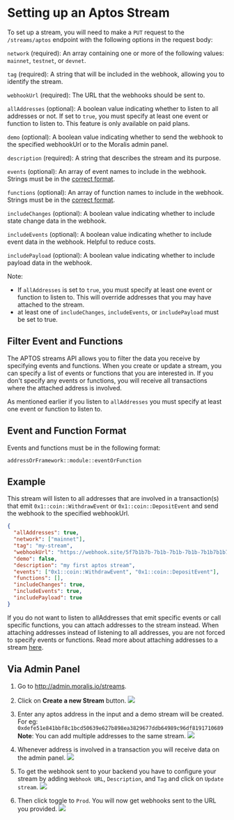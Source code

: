 # Setting up an Aptos Stream

To set up a stream, you will need to make a `PUT` request to the `/streams/aptos` endpoint with the following options in the request body:

`network` (required): An array containing one or more of the following values: `mainnet`, `testnet`, or `devnet`.

`tag` (required): A string that will be included in the webhook, allowing you to identify the stream.

`webhookUrl` (required): The URL that the webhooks should be sent to.

`allAddresses` (optional): A boolean value indicating whether to listen to all addresses or not. If set to `true`, you must specify at least one event or function to listen to. This feature is only available on paid plans.

`demo` (optional): A boolean value indicating whether to send the webhook to the specified webhookUrl or to the Moralis admin panel.

`description` (required): A string that describes the stream and its purpose.

`events` (optional): An array of event names to include in the webhook. Strings must be in the [correct format](#event-and-function-format).

`functions` (optional): An array of function names to include in the webhook. Strings must be in the [correct format](#correct-event-and-function-format).

`includeChanges` (optional): A boolean value indicating whether to include state change data in the webhook.

`includeEvents` (optional): A boolean value indicating whether to include event data in the webhook. Helpful to reduce costs.

`includePayload` (optional): A boolean value indicating whether to include payload data in the webhook.

Note: 
- If `allAddresses` is set to `true`, you must specify at least one event or function to listen to. This will override addresses that you may have attached to the stream.
- at least one of `includeChanges`, `includeEvents`, or `includePayload` must be set to true.

## Filter Event and Functions

The APTOS streams API allows you to filter the data you receive by specifying events and functions. When you create or update a stream, you can specify a list of events or functions that you are interested in. If you don't specify any events or functions, you will receive all transactions where the attached address is involved.

As mentioned earlier if you listen to `allAddresses` you must specify at least one event or function to listen to.

## Event and Function Format

Events and functions must be in the following format:

`addressOrFramework::module::eventOrFunction`


## Example

This stream will listen to all addresses that are involved in a transaction(s) that emit `0x1::coin::WithdrawEvent` or `0x1::coin::DepositEvent` and send the webhook to the specified webhookUrl.

```json
{
  "allAddresses": true,
  "network": ["mainnet"],
  "tag": "my-stream",
  "webhookUrl": "https://webhook.site/5f7b1b7b-7b1b-7b1b-7b1b-7b1b7b1b7b1b",
  "demo": false,
  "description": "my first aptos stream",
  "events": ["0x1::coin::WithdrawEvent", "0x1::coin::DepositEvent"],
  "functions": [],
  "includeChanges": true,
  "includeEvents": true,
  "includePayload": true
}
```

If you do not want to listen to allAddresses that emit specific events or call specific functions, you can attach addresses to the stream instead. When attaching addresses instead of listening to all addresses, you are not forced to specify events or functions. Read more about attaching addresses to a stream [here](/streams-api/aptos/tutorials/add-address-to-stream).



## Via Admin Panel

1. Go to <http://admin.moralis.io/streams>.

2. Click on **Create a new Stream** button.
![](/img/content/streams-aptos-1.webp)

3. Enter any aptos address in the input and a demo stream will be created. For eg: `0xdefe51e841bbf8c1bcd50639e627b898ea3829677ddb64989c96df8191710689` 
**Note**: You can add multiple addresses to the same stream.
![](/img/content/streams-aptos-2.webp)

4. Whenever address is involved in a transaction you will receive data on the admin panel.
![](/img/content/streams-aptos-3.webp)

5. To get the webhook sent to your backend you have to configure your stream by adding `Webhook URL`, `Description`, and `Tag` and click on `Update stream`. 
![](/img/content/streams-aptos-4.webp)

6. Then click toggle to `Prod`. You will now get webhooks sent to the URL you provided. 
![](/img/content/streams-aptos-5.webp)
